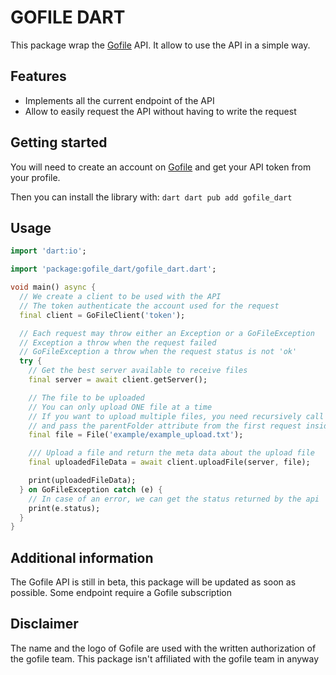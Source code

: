 # GOFILE DART

This package wrap the [Gofile](https://gofile.io) API.
It allow to use the API in a simple way.

## Features

 - Implements all the current endpoint of the API
 - Allow to easily request the API without having to write the request

## Getting started

You will need  to create an account on [Gofile](https://gofile.io) and get your API token from your profile.

Then you can install the library with: 
    ```dart
    dart pub add gofile_dart
    ```

## Usage

```dart
import 'dart:io';

import 'package:gofile_dart/gofile_dart.dart';

void main() async {
  // We create a client to be used with the API
  // The token authenticate the account used for the request
  final client = GoFileClient('token');

  // Each request may throw either an Exception or a GoFileException
  // Exception a throw when the request failed
  // GoFileException a throw when the request status is not 'ok'
  try {
    // Get the best server available to receive files
    final server = await client.getServer();

    // The file to be uploaded
    // You can only upload ONE file at a time
    // If you want to upload multiple files, you need recursively call the method
    // and pass the parentFolder attribute from the first request inside the folderId parameter
    final file = File('example/example_upload.txt');

    /// Upload a file and return the meta data about the upload file
    final uploadedFileData = await client.uploadFile(server, file);

    print(uploadedFileData);
  } on GoFileException catch (e) {
    // In case of an error, we can get the status returned by the api
    print(e.status);
  }
}
```

## Additional information

The Gofile API is still in beta, this package will be updated as soon as possible.
Some endpoint require a Gofile subscription

## Disclaimer 
The name and the logo of Gofile are used with the written authorization of the gofile team.
This package isn't affiliated with the gofile team in anyway